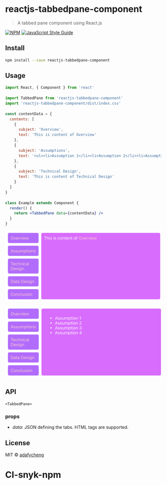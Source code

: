 # reactjs-tabbedpane-component

> A tabbed pane component using React.js

[![NPM](https://img.shields.io/npm/v/reactjs-tabbedpane-component.svg)](https://www.npmjs.com/package/reactjs-tabbedpane-component) [![JavaScript Style Guide](https://img.shields.io/badge/code_style-standard-brightgreen.svg)](https://standardjs.com)

## Install

```bash
npm install --save reactjs-tabbedpane-component
```

## Usage

```jsx
import React, { Component } from 'react'

import TabbedPane from 'reactjs-tabbedpane-component'
import 'reactjs-tabbedpane-component/dist/index.css'

const contentData = {
  contents: [
    {
      subject: 'Overview',
      text: 'This is content of Overview'
    },
    {
      subject: 'Assumptions',
      text: '<ul><li>Assumption 1</li><li>Assumption 2</li><li>Assumption 3</li><li>Assumption 4</li></ul>'
    },
    {
      subject: 'Technical Design',
      text: 'This is content of Technical Design'
    }
  ]
}

class Example extends Component {
  render() {
    return <TabbedPane data={contentData} />
  }
}
```

![Example Image 1](example/images/example1.png)

![Example Image 2](example/images/example2.png)

## API

`<TabbedPane>`

### props

* *data*: JSON defining the tabs.  HTML tags are supported.

## License

MIT © [adafycheng](https://github.com/adafycheng)
# CI-snyk-npm
